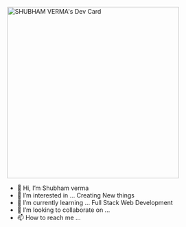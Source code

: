 
<a href="https://app.daily.dev/shub_verma"><img src="https://api.daily.dev/devcards/acca171ba02d41a59f80bcc412838154.png?r=seq" width="400" alt="SHUBHAM VERMA's Dev Card"/></a>
- 👋 Hi, I’m Shubham verma
- 👀 I’m interested in ... Creating New things
- 🌱 I’m currently learning ... Full Stack Web Development
- 💞️ I’m looking to collaborate on ... 
- 📫 How to reach me ... 

<!---
S-hub1996/S-hub1996 is a ✨ special ✨ repository because its `README.md` (this file) appears on your GitHub profile.
You can click the Preview link to take a look at your changes.
--->
